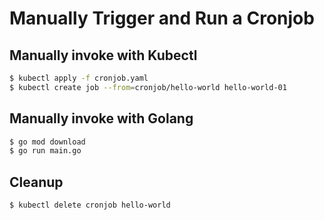# Manually Trigger and Run a Cronjob

## Manually invoke with Kubectl
```sh
$ kubectl apply -f cronjob.yaml
$ kubectl create job --from=cronjob/hello-world hello-world-01
```

## Manually invoke with Golang
```sh
$ go mod download
$ go run main.go
```

## Cleanup
```sh
$ kubectl delete cronjob hello-world
```
